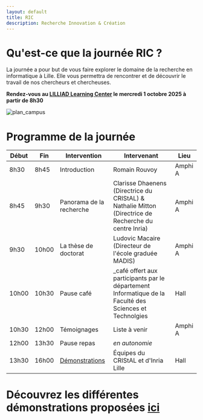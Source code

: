 ```yaml
---
layout: default
title: RIC
description: Recherche Innovation & Création
---
```


#  Qu'est-ce que la journée RIC ?

La journée a pour but de vous faire explorer le domaine de la recherche en informatique à Lille.
Elle vous permettra de rencontrer et de découvrir le travail de nos chercheurs et chercheuses.  

**Rendez-vous au [LILLIAD Learning Center](https://lilliad.univ-lille.fr) le mercredi 1 octobre 2025 à partir de 8h30**

![plan_campus](/doc/img/plan_campus_univ-lille.png)


# Programme de la journée

| Début | Fin   | Intervention                 | Intervenant                                                                                           | Lieu    |
|-------|-------|------------------------------|-------------------------------------------------------------------------------------------------------|---------|
| 8h30  | 8h45  | Introduction                 | Romain Rouvoy                                                                                         | Amphi A |
| 8h45  | 9h30  | Panorama de la recherche     | Clarisse Dhaenens (Directrice du CRIStAL) & Nathalie Mitton (Directrice de Recherche du centre Inria) | Amphi A |
| 9h30  | 10h00 | La thèse de doctorat         | Ludovic Macaire (Directeur de l'école graduée MADIS)                                                  | Amphi A |
| 10h00 | 10h30 | Pause café                   | _café offert aux participants par le département Informatique de la Faculté des Sciences et Technolgies | Hall  |
| 10h30 | 12h00 | Témoignages                  | Liste à venir                                                                                         | Amphi A |
| 12h00 | 13h30 | Pause repas                  | _en autonomie_                                                                                        |         |
| 13h30 | 16h00 | [Démonstrations](./demo.html)| Équipes du CRIStAL et d'Inria Lille                                                                   | Hall    |


# Découvrez les différentes démonstrations proposées [ici](./demo.html)
